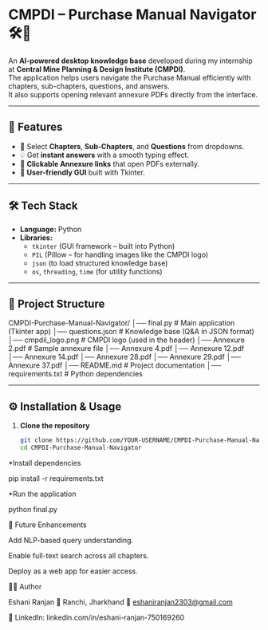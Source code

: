 # CMPDI – Purchase Manual Navigator 🛠️📖

An **AI-powered desktop knowledge base** developed during my internship at **Central Mine Planning & Design Institute (CMPDI)**.  
The application helps users navigate the Purchase Manual efficiently with chapters, sub-chapters, questions, and answers.  
It also supports opening relevant annexure PDFs directly from the interface.

---

## 🚀 Features
- 📘 Select **Chapters**, **Sub-Chapters**, and **Questions** from dropdowns.  
- 💡 Get **instant answers** with a smooth typing effect.  
- 🔗 **Clickable Annexure links** that open PDFs externally.  
- 🎨 **User-friendly GUI** built with Tkinter.  

---

## 🛠️ Tech Stack
- **Language:** Python  
- **Libraries:**  
  - `tkinter` (GUI framework – built into Python)  
  - `PIL` (Pillow – for handling images like the CMPDI logo)  
  - `json` (to load structured knowledge base)  
  - `os`, `threading`, `time` (for utility functions)  

---

## 📂 Project Structure

CMPDI-Purchase-Manual-Navigator/
│── final.py # Main application (Tkinter app)
│── questions.json # Knowledge base (Q&A in JSON format)
│── cmpdil_logo.png # CMPDI logo (used in the header)
│── Annexure 2.pdf # Sample annexure file
│── Annexure 4.pdf
│── Annexure 12.pdf
│── Annexure 14.pdf
│── Annexure 28.pdf
│── Annexure 29.pdf
│── Annexure 37.pdf
│── README.md # Project documentation
│── requirements.txt # Python dependencies




---

## ⚙️ Installation & Usage
1. **Clone the repository**
   ```bash
   git clone https://github.com/YOUR-USERNAME/CMPDI-Purchase-Manual-Navigator.git
   cd CMPDI-Purchase-Manual-Navigator

*Install dependencies

pip install -r requirements.txt

*Run the application

python final.py

🎯 Future Enhancements

Add NLP-based query understanding.

Enable full-text search across all chapters.

Deploy as a web app for easier access.

👩‍💻 Author

Eshani Ranjan
📍 Ranchi, Jharkhand
📧 eshaniranjan2303@gmail.com

🔗 LinkedIn: linkedin.com/in/eshani-ranjan-750169260 
